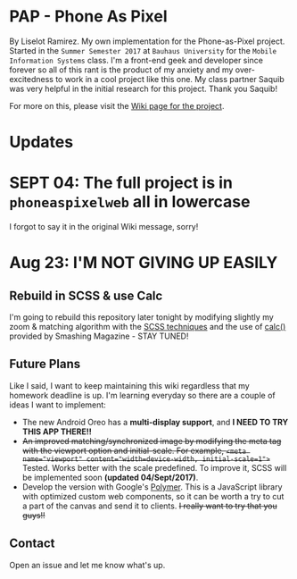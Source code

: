 # PAP - Phone As Pixel
By Liselot Ramirez. My own implementation for the Phone-as-Pixel project.
Started in the `Summer Semester 2017` at `Bauhaus University` for the `Mobile Information Systems` class.
I'm a front-end geek and developer since forever so all of this rant is the product of my anxiety and my over-excitedness to work in a cool project like this one. My class partner Saquib was very helpful in the initial research for this project. Thank you Saquib!

For more on this, please visit the [Wiki page for the project](https://github.com/ZeroLiam/PAP/wiki).

# Updates
# SEPT 04: The full project is in `phoneaspixelweb` all in lowercase
I forgot to say it in the original Wiki message, sorry!

# Aug 23: I'M NOT GIVING UP EASILY
## Rebuild in SCSS & use Calc
I'm going to rebuild this repository later tonight by modifying slightly my zoom & matching algorithm with the [SCSS techniques](https://www.smashingmagazine.com/2012/04/css-sprites-revisited/#less-and-sass-to-the-rescue) and the use of [calc()](https://www.smashingmagazine.com/2015/12/getting-started-css-calc-techniques/) provided by Smashing Magazine - STAY TUNED!
## Future Plans
Like I said, I want to keep maintaining this wiki regardless that my homework deadline is up. I'm learning everyday so there are a couple of ideas I want to implement:
* The new Android Oreo has a **multi-display support**, and **I NEED TO TRY THIS APP THERE!!**
* ~~An improved matching/synchronized image by modifying the meta tag with the viewport option and initial-scale. For example, `<meta name="viewport" content="width=device-width, initial-scale=1">`~~ Tested. Works better with the scale predefined. To improve it, SCSS will be implemented soon **(updated 04/Sept/2017)**.
* Develop the version with Google's [Polymer](https://www.polymer-project.org/). This is a JavaScript library with optimized custom web components, so it can be worth a try to cut a part of the canvas and send it to clients. ~~I really want to try that you guys!!~~

## Contact
Open an issue and let me know what's up.
